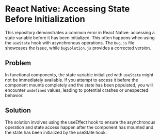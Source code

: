 # React Native: Accessing State Before Initialization

This repository demonstrates a common error in React Native: accessing a state variable before it has been initialized. This often happens when using the `useState` hook with asynchronous operations. The `bug.js` file showcases the issue, while `bugSolution.js` provides a corrected version.

## Problem
In functional components, the state variable initialized with `useState` might not be immediately available.  If you attempt to access it before the component mounts completely and the state has been populated, you will encounter `undefined` values, leading to potential crashes or unexpected behavior. 

## Solution
The solution involves using the useEffect hook to ensure the asynchronous operation and state access happen after the component has mounted and the state has been initialized by the useState hook.